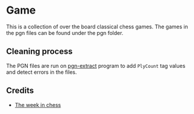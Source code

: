 # Game
This is a collection of over the board classical chess games. The games in the pgn files can be found under the pgn folder.

## Cleaning process

The PGN files are run on [pgn-extract](https://www.cs.kent.ac.uk/people/staff/djb/pgn-extract/) program to add `PlyCount` tag values and detect errors in the files.


## Credits

* [The week in chess](https://theweekinchess.com/)
